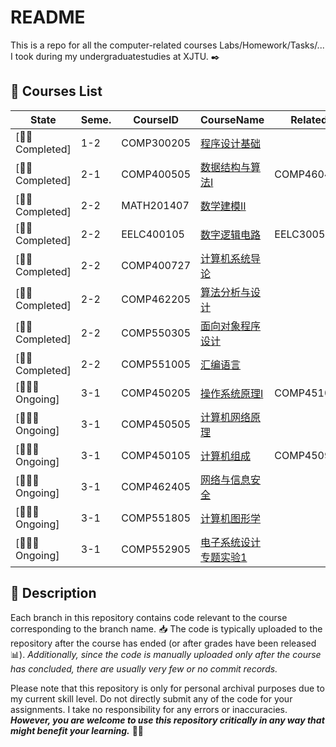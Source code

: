 # README

This is a repo for all the computer-related courses Labs/Homework/Tasks/... I took during my undergraduatestudies at XJTU. ✒️

## 👀 Courses List

|State|Seme.|CourseID|CourseName|Related|
|---|---|---|---|---|
|[👌🏻Completed]|1-2|COMP300205|[程序设计基础](https://github.com/rouge3877/XJTU-Courses-Code/tree/COMP300205)||
|[👌🏻Completed]|2-1|COMP400505|[数据结构与算法I](https://github.com/rouge3877/XJTU-Courses-Code/tree/COMP400505)|COMP460405|
|[👌🏻Completed]|2-2|MATH201407|[数学建模II](https://github.com/rouge3877/XJTU-Courses-Code/tree/MATH201407)||
|[👌🏻Completed]|2-2|EELC400105|[数字逻辑电路](https://github.com/rouge3877/XJTU-Courses-Code/tree/EELC400105)|EELC300505|
|[👌🏻Completed]|2-2|COMP400727|[计算机系统导论](https://github.com/rouge3877/XJTU-Courses-Code/tree/COMP400727)||
|[👌🏻Completed]|2-2|COMP462205|[算法分析与设计](https://github.com/rouge3877/XJTU-Courses-Code/tree/COMP462205)||
|[👌🏻Completed]|2-2|COMP550305|[面向对象程序设计](https://github.com/rouge3877/XJTU-Courses-Code/tree/COMP550305)||
|[👌🏻Completed]|2-2|COMP551005|[汇编语言](https://github.com/rouge3877/XJTU-Courses-Code/tree/COMP551005)||
|[🧑🏻‍💻Ongoing]|3-1|COMP450205|[操作系统原理I](https://github.com/rouge3877/XJTU-Courses-Code/tree/COMP450205)|COMP451005|
|[🧑🏻‍💻Ongoing]|3-1|COMP450505|[计算机网络原理](https://github.com/rouge3877/XJTU-Courses-Code/tree/COMP450505)||
|[🧑🏻‍💻Ongoing]|3-1|COMP450105|[计算机组成](https://github.com/rouge3877/XJTU-Courses-Code/tree/COMP450105)|COMP450905|
|[🧑🏻‍💻Ongoing]|3-1|COMP462405|[网络与信息安全](https://github.com/rouge3877/XJTU-Courses-Code/tree/COMP462405)||
|[🧑🏻‍💻Ongoing]|3-1|COMP551805|[计算机图形学](https://github.com/rouge3877/XJTU-Courses-Code/tree/COMP551805)||
|[🧑🏻‍💻Ongoing]|3-1|COMP552905|[电子系统设计专题实验1](https://github.com/rouge3877/XJTU-Courses-Code/tree/COMP552905)||


## 👋 Description
Each branch in this repository contains code relevant to the course corresponding to the branch name. 📥 The code is typically uploaded to the repository after the course has ended (or after grades have been released 📊). *Additionally, since the code is manually uploaded only after the course has concluded, there are usually very few or no commit records.*

Please note that this repository is only for personal archival purposes due to my current skill level. Do not directly submit any of the code for your assignments. I take no responsibility for any errors or inaccuracies. ***However, you are welcome to use this repository critically in any way that might benefit your learning.*** 💪🏼

